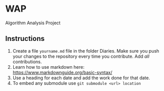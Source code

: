 # WAP
Algorithm Analysis Project 

## Instructions

1. Create a file `yourname.md` file in the folder Diaries. Make sure you push your changes to the repository every time you contribute. Add _all_ contributions.
2. Learn how to use markdown here: <https://www.markdownguide.org/basic-syntax/>
3. Use a heading for each date and add the work done for that date.
4. To embed any submodule use `git submodule <url> location`
